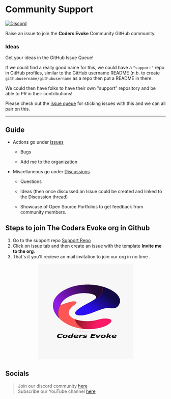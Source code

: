 
# Community Support
<!-- ALL-CONTRIBUTORS-BADGE:START - Do not remove or modify this section -->
[![Discord](https://img.shields.io/discord/747501329039097946?style=flat-square)](https://discord.gg/FZusE7FH4q)
<!-- ALL-CONTRIBUTORS-BADGE:END -->
Raise an issue to join the **Coders Evoke** Community GitHub community.

### Ideas

Get your ideas in the GitHub Issue Queue!

If we could find a really good name for this, we could have a `"support"` repo in GitHub profiles, similar to the GitHub username README (n.b. to create `githubusername/githubusername` as a repo then put a README in there.

We could then have folks to have their own "support" repository and be able to PR in their contributions!

Please check out the [issue queue](https://github.com/Coders-Evoke-Community/support/issues) for sticking issues with this and we can all pair on this.

---
 ## Guide

   - Actions go under [issues](https://github.com/Coders-Evoke-Community/support/issues)
   
      - Bugs
      
      - Add me to the organization 
      
   - Miscellaneous go under [Discussions](https://github.com/Coders-Evoke-Community/support/discussions)
   
     - Questions
     
     - Ideas (then once discussed an Issue could be created and linked to the Discussion thread)
	 
	 - Showcase of Open Source Portfolios to get feedback from community members.
    
     
      
## Steps to join The Coders Evoke org in Github
1. Go to the support repo [Support Repo](https://github.com/Coders-Evoke-Community/support)
2. Click on issue tab and then create an issue with the template **Invite me to the org**.
3. That's it you'll recieve an mail invitation to join our org in no time . 

<div style="text-align:center">
  <img src="image/coders%20evoke%203.jpeg" width="300" height="300" />
</div>


## Socials

>Join our discord community [here](https://discord.gg/FZusE7FH4q)   
>Subscribe our YouTube channel [here](https://youtube.com/channel/UCFE8w2GXyhRTF_CObDIOKnQ)
